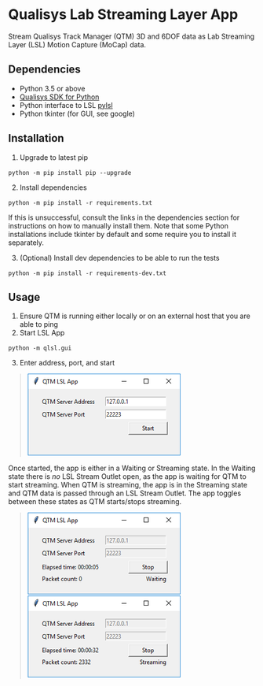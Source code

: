 # Qualisys Lab Streaming Layer App
Stream Qualisys Track Manager (QTM) 3D and 6DOF data as Lab Streaming Layer (LSL) Motion Capture (MoCap) data.

## Dependencies
- Python 3.5 or above
- [Qualisys SDK for Python](https://github.com/qualisys/qualisys_python_sdk)
- Python interface to LSL [pylsl](https://github.com/labstreaminglayer/liblsl-Python)
- Python tkinter (for GUI, see google)

## Installation
1. Upgrade to latest pip
```
python -m pip install pip --upgrade
```
2. Install dependencies
```
python -m pip install -r requirements.txt
```

If this is unsuccessful, consult the links in the dependencies section for instructions on how to manually install them. Note that some Python installations include tkinter by default and some require you to install it separately.

3. (Optional) Install dev dependencies to be able to run the tests
```
python -m pip install -r requirements-dev.txt
```

## Usage
1. Ensure QTM is running either locally or on an external host that you are able to ping
2. Start LSL App
```
python -m qlsl.gui
```
3. Enter address, port, and start
> ![qtm_lsl_init.PNG](images/qtm_lsl_init.PNG)

Once started, the app is either in a Waiting or Streaming state. In the Waiting state there is _no_ LSL Stream Outlet open, as the app is waiting for QTM to start streaming. When QTM is streaming, the app is in the Streaming state and QTM data is passed through an LSL Stream Outlet. The app toggles between these states as QTM starts/stops streaming.
> ![qtm_lsl_wait.PNG](images/qtm_lsl_wait.PNG)
![qtm_lsl_stream.PNG](images/qtm_lsl_stream.PNG)
